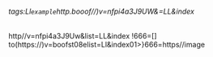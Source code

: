 ###### tags:Ll`example`http.booof//)v=nfpi4a3J9UW&=LL&index
http//v=nfpi4a3J9Uw&list=LL&index
!666=[]
to(https://)v=boofst08elist=Ll&index01>}666=https//image